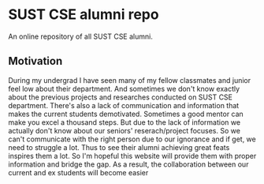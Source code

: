 # SUST CSE alumni repo
An online repository of all SUST CSE alumni. 
## Motivation
During my undergrad I have seen many of my fellow classmates and junior feel low about their department. And sometimes we don't know exactly about the previous projects and researches conducted on SUST CSE department. There's also a lack of communication and information that makes the current students demotivated. Sometimes a good mentor can make you excel a thousand steps. But due to the lack of information we actually don't know about our seniors' reserach/project focuses. So we can't communicate with the right person due to our ignorance and if get, we need to struggle a lot. Thus to see their alumni achieving great feats inspires them a lot. So I'm hopeful this website will provide them with proper information and bridge the gap. As a result, the collaboration between our current and ex students will become easier
